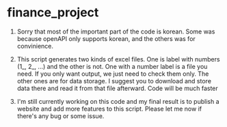 # finance_project

1. Sorry that most of the important part of the code is korean. Some was because openAPI only supports korean, and the others was for convinience.

2. This script generates two kinds of excel files. One is label with numbers (1_, 2_, ...) and the other is not. 
   One with a number label is a file you need. If you only want output, we just need to check them only. 
   The other ones are for data storage. I suggest you to download and store data there and read it from that file afterward. Code will be much faster

3. I'm still currently working on this code and my final result is to publish a website and add more features to this script. 
   Please let me now if there's any bug or some issue.

   
